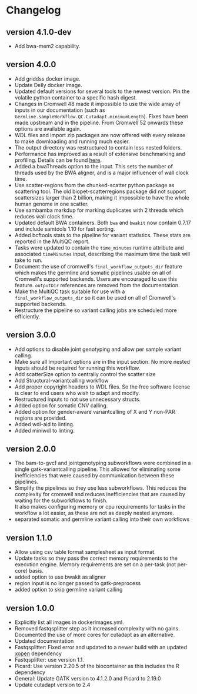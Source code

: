 Changelog
==========

<!--

Newest changes should be on top.

This document is user facing. Please word the changes in such a way
that users understand how the changes affect the new version.
-->

version 4.1.0-dev
-----------------

+ Add bwa-mem2 capability.

version 4.0.0
-----------------
+ Add griddss docker image.
+ Update Delly docker image.
+ Updated default versions for several tools to the newest version. Pin the 
  volatile python container to a specific hash digest.
+ Changes in Cromwell 48 made it impossible to use the wide array of inputs
  in our documentation (such as 
  `Germline.sampleWorkflow.QC.Cutadapt.minimumLength`). Fixes have been made 
  upstream and in the pipeline. From Cromwell 52 onwards these options are
  available again.
+ WDL files and import zip packages are now offered with every release to 
  make downloading and running much easier.
+ The output directory was restructured to contain less nested folders.
+ Performance has improved as a result of extensive benchmarking and profiling.
  Details can be found [here](https://github.com/biowdl/ngs-performance-choices/).
+ Added a bwaThreads option to the input. This sets the number of threads used
  by the BWA aligner, and is a major influencer of wall clock time.
+ Use scatter-regions from the chunked-scatter python package as scattering 
  tool. The old biopet-scatterregions package did not support scattersizes
  larger than 2 billion, making it impossible to have the whole human genome in
  one scatter.
+ Use sambamba markdup for marking duplicates with 2 threads which reduces 
  wall clock time.
+ Updated default BWA containers. Both `bwa` and `bwakit` now contain 0.7.17
  and include samtools 1.10 for fast sorting.
+ Added bcftools stats to the pipeline for variant 
  statistics. These stats are reported in the MultiQC report.
+ Tasks were updated to contain the `time_minutes` runtime attribute and
  associated `timeMinutes` input, describing the maximum time the task will
  take to run.
+ Document the use of cromwell's `final_workflow_outputs_dir` feature which 
  makes the germline and somatic pipelines usable on all of Cromwell's 
  supported backends. Users are encouraged to use this feature. `outputDir` references are removed from the documentation.
+ Make the MultiQC task suitable for use with a `final_workflow_outputs_dir` 
  so it can be used on all of Cromwell's supported backends.
+ Restructure the pipeline so variant calling jobs are scheduled more 
  efficiently.

version 3.0.0
-----------------
+ Add options to disable joint genotyping and allow per sample variant calling.
+ Make sure all important options are in the input section. No more nested
  inputs should be required for running this workflow.
+ Add scatterSize option to centrally control the scatter size
+ Add Structural-variantcalling workflow 
+ Add proper copyright headers to WDL files. So the free software license
  is clear to end users who wish to adapt and modify.
+ Restructured inputs to not use unnecessary structs. 
+ Added option for somatic CNV calling.
+ Added option for gender-aware variantcalling of X and Y non-PAR regions are
  provided.
+ Added wdl-aid to linting.
+ Added miniwdl to linting.

version 2.0.0
---------------------------
+ The bam-to-gvcf and jointgenotyping subworkflows were combined in a single
  gatk-variantcalling pipeline. This allowed for eliminating some 
  inefficiencies that were caused by communication between these pipelines.
+ Simplify the pipelines so they use less subworkflows. This reduces
  the complexity for cromwell and reduces inefficiencies that are caused
  by waiting for the subworkflows to finish.  
  It also makes configuring memory or cpu requirements for tasks in the
  workflow a lot easier, as these are not as deeply nested anymore.
+ separated somatic and germline variant calling into their own workflows

version 1.1.0
---------------------------
+ Allow using csv table format samplesheet as input format.
+ Update tasks so they pass the correct memory requirements to the 
  execution engine. Memory requirements are set on a per-task (not
  per-core) basis.
+ added option to use bwakit as aligner
+ region input is no longer passed to gatk-preprocess
+ added option to skip germline variant calling 

version 1.0.0
---------------------------
+ Explicitly list all images in dockerimages.yml.
+ Removed fastqsplitter step as it increased complexity with no gains.
  Documented the use of more cores for cutadapt as an alternative.
+ Updated documentation
+ Fastqsplitter: Fixed error and updated to a newer build with an updated [xopen](github.com/marcelm/xopen) dependency
+ Fastqsplitter: use version 1.1.
+ Picard: Use version 2.20.5 of the biocontainer as this includes the R dependency
+ General: Update GATK version to 4.1.2.0 and Picard to 2.19.0
+ Update cutadapt version to 2.4
